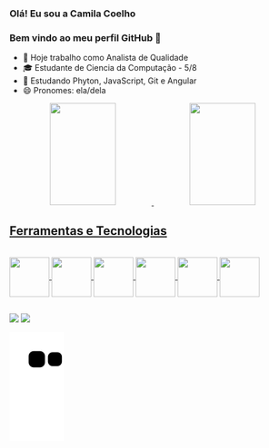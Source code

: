 ### Olá! Eu sou a Camila Coelho
### Bem vindo ao meu perfil GitHub 👋

- 🔭 Hoje trabalho como Analista de Qualidade 
- 🎓 Estudante de Ciencia da Computação - 5/8
- 🌱 Estudando Phyton, JavaScript, Git e Angular
- 😄 Pronomes: ela/dela

<div align="center">
  <a href="https://github.com/CamilaMCoelho">
  <img height="180em" img width="48%" src="https://github-readme-stats.vercel.app/api?username=CamilaMCoelho&show_icons=true&theme=dark&include_all_commits=true&count_private=true"/>
  <img height="180em" img width="48%" src="https://github-readme-stats.vercel.app/api/top-langs/?username=CamilaMCoelho&layout=compact&langs_count=5&theme=dark"/>
</div> 
  
## Ferramentas e Tecnologias
  
<div style="display: inline_block"><br>
  <img align="center"  height="70" width="70" src="https://cdn.jsdelivr.net/gh/devicons/devicon/icons/python/python-original.svg">
  <img align="center"  height="70" width="70" src="https://cdn.jsdelivr.net/gh/devicons/devicon/icons/django/django-plain.svg">
  <img align="center"  height="70" width="70" src="https://cdn.jsdelivr.net/gh/devicons/devicon/icons/java/java-original.svg">
  <img align="center"  height="70" width="70" src="https://cdn.jsdelivr.net/gh/devicons/devicon/icons/mysql/mysql-original.svg">
  <img align="center"  height="70" width="70" src="https://cdn.jsdelivr.net/gh/devicons/devicon/icons/javascript/javascript-original.svg">
  <img align="center"  height="70" width="70" src="https://cdn.jsdelivr.net/gh/devicons/devicon/icons/angularjs/angularjs-plain.svg">
          
</div>

##                                                                                                                      
                                                                                                                               

<div> 
  <a href = "mailto:coelhocamila178@gmail.com"><img src="https://img.shields.io/badge/Gmail-D14836?style=for-the-badge&logo=gmail&logoColor=white" target="_blank"></a>
  <a href="https://www.linkedin.com/in/camila-monteiro-coelho-96729a156/" target="_blank"><img src="https://img.shields.io/badge/-LinkedIn-%230077B5?style=for-the-badge&logo=linkedin&logoColor=white" target="_blank"></a> 
  
  ![Snake animation](https://github.com/CamilaMCoelho/CamilaMCoelho/blob/output/github-contribution-grid-snake.svg)
  
 </div>

